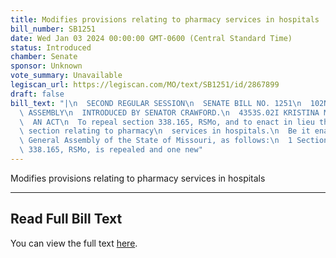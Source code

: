 ```yaml
---
title: Modifies provisions relating to pharmacy services in hospitals
bill_number: SB1251
date: Wed Jan 03 2024 00:00:00 GMT-0600 (Central Standard Time)
status: Introduced
chamber: Senate
sponsor: Unknown
vote_summary: Unavailable
legiscan_url: https://legiscan.com/MO/text/SB1251/id/2867899
draft: false
bill_text: "|\n  SECOND REGULAR SESSION\n  SENATE BILL NO. 1251\n  102ND GENERA L\
  \ ASSEMBLY\n  INTRODUCED BY SENATOR CRAWFORD.\n  4353S.02I KRISTINA MARTIN, Secretary\n\
  \  AN ACT\n  To repeal section 338.165, RSMo, and to enact in lieu thereof one new\
  \ section relating to pharmacy\n  services in hospitals.\n  Be it enacted by the\
  \ General Assembly of the State of Missouri, as follows:\n  1 Section A. Section\
  \ 338.165, RSMo, is repealed and one new"
---
```

Modifies provisions relating to pharmacy services in hospitals

---

## Read Full Bill Text

You can view the full text [here](https://legiscan.com/MO/text/SB1251/id/2867899).
